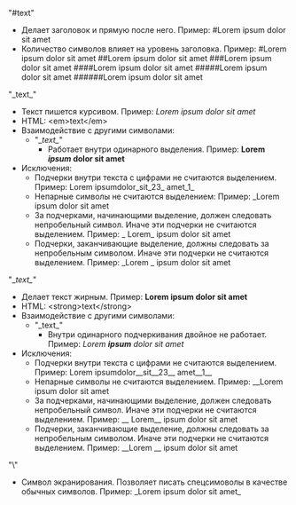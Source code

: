 ﻿
"\#text"
 - Делает заголовок и прямую после него. Пример:
 #Lorem ipsum dolor sit amet 
 - Количество символов влияет на уровень заголовка. Пример:
 #Lorem ipsum dolor sit amet
 ##Lorem ipsum dolor sit amet
 ###Lorem ipsum dolor sit amet
 ####Lorem ipsum dolor sit amet
 #####Lorem ipsum dolor sit amet
 ######Lorem ipsum dolor sit amet
 
 "\_text\_"
 - Текст пишется курсивом. Пример:
 _Lorem ipsum dolor sit amet_
 - HTML: \<em>text\</em>
 - Взаимодействие с другими символами:
    - "\__text\__"
        - Работает внутри одинарного выделения. Пример:
        __Lorem _ipsum_ dolor sit amet__
 - Исключения:
    - Подчерки внутри текста с цифрами не считаются выделением.
    Пример: Lorem ipsumdolor_sit_23_ amet_1_
    - Непарные символы не считаются выделением:
    Пример: _Lorem ipsum dolor sit amet
    - За подчерками, начинающими выделение, должен следовать непробельный символ. 
    Иначе эти подчерки не считаются выделением.
    Пример: _ Lorem_ ipsum dolor sit amet
    - Подчерки, заканчивающие выделение, должны следовать за непробельным символом. 
    Иначе эти подчерки не считаются выделением.
    Пример: _Lorem _ ipsum dolor sit amet

"\__text\__"
 - Делает текст жирным. Пример: __Lorem ipsum dolor sit amet__
 - HTML: \<strong>text\</strong>
 - Взаимодействие с другими символами:
    - "\_text\_"
        - Внутри одинарного подчеркивания двойное не работает.
        Пример: _Lorem __ipsum__ dolor sit amet_
 - Исключения:
     - Подчерки внутри текста с цифрами не считаются выделением.
     Пример: Lorem ipsumdolor__sit__23__ amet__1__
     - Непарные символы не считаются выделением.
     Пример: __Lorem ipsum dolor sit amet
     - За подчерками, начинающими выделение, должен следовать непробельный символ. 
     Иначе эти подчерки не считаются выделением.
     Пример: __ Lorem__ ipsum dolor sit amet
     - Подчерки, заканчивающие выделение, должны следовать за непробельным символом. 
     Иначе эти подчерки не считаются выделением.
     Пример: __Lorem __ ipsum dolor sit amet 
 
 "\\"
 - Символ экранирования. 
 Позволяет писать спецсимоволы в качестве обычных символов. 
 Пример: \_Lorem ipsum dolor sit amet\_
 
 
